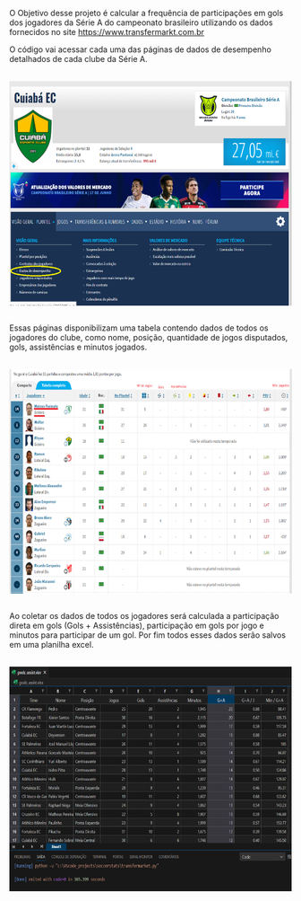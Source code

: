 O Objetivo desse projeto é calcular a frequência de participações em gols dos jogadores da Série A do campeonato brasileiro utilizando os dados fornecidos no site https://www.transfermarkt.com.br

O código vai acessar cada uma das páginas de dados de desempenho detalhados de cada clube da Série A.

<div style="display: inlineblock"><br>
  <img align="center" alt="Pagina" height="400" width="800" src="https://github.com/marcosbaccin/Scraping_transfermarkt/blob/main/prints/01.png"><br>
</div><br>

Essas páginas disponibilizam uma tabela contendo dados de todos os jogadores do clube, como nome, posição, quantidade de jogos disputados, gols, assistências e minutos jogados.

<div style="display: inlineblock"><br>
  <img align="center" alt="Dados" height="400" width="800" src="https://github.com/marcosbaccin/Scraping_transfermarkt/blob/main/prints/02.png"><br>
</div><br>

Ao coletar os dados de todos os jogadores será calculada a participação direta em gols (Gols + Assistências), participação em gols por jogo e minutos para participar de um gol.
Por fim todos esses dados serão salvos em uma planilha excel.

<div style="display: inlineblock"><br>
  <img align="center" alt="Result" height="400" width="800" src="https://github.com/marcosbaccin/Scraping_transfermarkt/blob/main/prints/03.png"><br>
</div><br>
